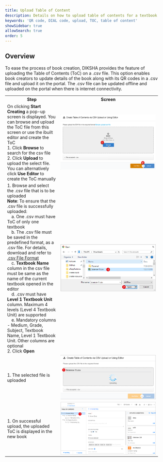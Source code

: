 ```yaml
---
title: Upload Table of Content
description: Details on how to upload table of contents for a textbook
keywords: 'QR code, DIAL code, upload, TOC, table of content'
showSidebar: true
allowSearch: true
order: 5
---
```


## Overview

To ease the process of book creation, DIKSHA provides the feature of uploading the Table of Contents (ToC) on a .csv file. This option enables book creators to update details of the book along with its QR codes in a .csv file and upload it on the portal. The .csv file can be updated offline and uploaded on the portal when there is internet connectivity. 

<table>
  <tr>
    <th style="width:35%;">Step</th>
    <th style="width:65%;">Screen</th>
  </tr>
  <tr>
  <td>On clicking <b>Start Creating</b> a pop-up screen is displayed. You can browse and upload the ToC file from this screen or use the ibuilt editor and create the ToC
    <br>1. Click <b>Browse</b> to search for the csv file <br>2. Click <b>Upload</b> to upload the select file. You can alternatively click <b>Use Editor</b> to create the ToC manually
  </td>
  <td><img src="../images-book/uploadtoc.png"></td>
  </tr>
<tr>
  <td>1. Browse and select the .csv file that is to be uploaded
  <br><b>Note</b>: To ensure that the .csv file is successfully uploaded: 
    <br>&emsp;a. One .csv must have ToC of only one textbook
    <br>&emsp;b. The .csv file must be saved in the predefined format, as a .csv file. For details, download and refer to <a href="/help/creator/create-book/create-toc-csv_v2.csv" target="_blank"> .csv File Format</a>
    <br>&emsp;c. <b>Textbook Name</b> column in the csv file must be same as the name of the current textbook opened in the editor 
    <br>&emsp;d. .csv must have <b>Level 1 Textbook Unit</b> column. Maximum 4 levels (Level 4 Textbook Unit) are supported
    <br>&emsp;e. Mandatory columns - Medium, Grade, Subject, Textbook Name, Level 1 Textbook Unit. Other columns are optional
  <br>2. Click <b>Open</b>
  </td>
  <td><img src="../images-book/browser.png"></td>
</tr>
<tr>
  <td>1. The selected file is uploaded
  </td>
  <td><img src="../images-book/uploading.png"></td>
</tr>
<tr>
  <td>1. On successful upload, the uploaded ToC is displayed in the new book
  </td>
  <td><img src="../images-book/tocpage.png"></td>
</tr>
</table>
